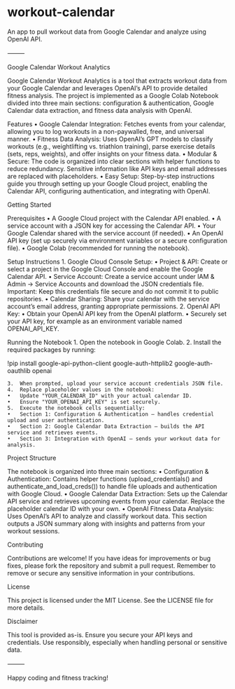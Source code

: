 # workout-calendar
An app to pull workout data from Google Calendar and analyze using OpenAI API.

⸻

Google Calendar Workout Analytics

Google Calendar Workout Analytics is a tool that extracts workout data from your Google Calendar and leverages OpenAI’s API to provide detailed fitness analysis. The project is implemented as a Google Colab Notebook divided into three main sections: configuration & authentication, Google Calendar data extraction, and fitness data analysis with OpenAI.

Features
	•	Google Calendar Integration:
Fetches events from your calendar, allowing you to log workouts in a non-paywalled, free, and universal manner.
	•	Fitness Data Analysis:
Uses OpenAI’s GPT models to classify workouts (e.g., weightlifting vs. triathlon training), parse exercise details (sets, reps, weights), and offer insights on your fitness data.
	•	Modular & Secure:
The code is organized into clear sections with helper functions to reduce redundancy. Sensitive information like API keys and email addresses are replaced with placeholders.
	•	Easy Setup:
Step-by-step instructions guide you through setting up your Google Cloud project, enabling the Calendar API, configuring authentication, and integrating with OpenAI.

Getting Started

Prerequisites
	•	A Google Cloud project with the Calendar API enabled.
	•	A service account with a JSON key for accessing the Calendar API.
	•	Your Google Calendar shared with the service account (if needed).
	•	An OpenAI API key (set up securely via environment variables or a secure configuration file).
	•	Google Colab (recommended for running the notebook).

Setup Instructions
	1.	Google Cloud Console Setup:
	•	Project & API:
Create or select a project in the Google Cloud Console and enable the Google Calendar API.
	•	Service Account:
Create a service account under IAM & Admin → Service Accounts and download the JSON credentials file.
Important: Keep this credentials file secure and do not commit it to public repositories.
	•	Calendar Sharing:
Share your calendar with the service account’s email address, granting appropriate permissions.
	2.	OpenAI API Key:
	•	Obtain your OpenAI API key from the OpenAI platform.
	•	Securely set your API key, for example as an environment variable named OPENAI_API_KEY.

Running the Notebook
	1.	Open the notebook in Google Colab.
	2.	Install the required packages by running:

!pip install google-api-python-client google-auth-httplib2 google-auth-oauthlib openai


	3.	When prompted, upload your service account credentials JSON file.
	4.	Replace placeholder values in the notebook:
	•	Update "YOUR_CALENDAR_ID" with your actual calendar ID.
	•	Ensure "YOUR_OPENAI_API_KEY" is set securely.
	5.	Execute the notebook cells sequentially:
	•	Section 1: Configuration & Authentication – handles credential upload and user authentication.
	•	Section 2: Google Calendar Data Extraction – builds the API service and retrieves events.
	•	Section 3: Integration with OpenAI – sends your workout data for analysis.

Project Structure

The notebook is organized into three main sections:
	•	Configuration & Authentication:
Contains helper functions (upload_credentials() and authenticate_and_load_creds()) to handle file uploads and authentication with Google Cloud.
	•	Google Calendar Data Extraction:
Sets up the Calendar API service and retrieves upcoming events from your calendar. Replace the placeholder calendar ID with your own.
	•	OpenAI Fitness Data Analysis:
Uses OpenAI’s API to analyze and classify workout data. This section outputs a JSON summary along with insights and patterns from your workout sessions.

Contributing

Contributions are welcome! If you have ideas for improvements or bug fixes, please fork the repository and submit a pull request. Remember to remove or secure any sensitive information in your contributions.

License

This project is licensed under the MIT License. See the LICENSE file for more details.

Disclaimer

This tool is provided as-is. Ensure you secure your API keys and credentials. Use responsibly, especially when handling personal or sensitive data.

⸻

Happy coding and fitness tracking!
